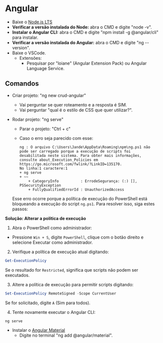 # Angular

- Baixe o <a href="https://nodejs.org/en/">Node.js LTS</a>
- **Verificar a versão instalada do Node:** abra o CMD e digite "node -v".
- **Instalar o Angular CLI:** abra o CMD e digite "npm install -g @angular/cli" para instalar.
- **Verificar a versão instalada do Angular:** abra o CMD e digite "ng --version".
- Baixe o VSCode.
  - Extensões:
    - Pesquisar por "loiane" (Angular Extension Pack) ou Angular Language Service.

## Comandos
- Criar projeto: "ng new crud-angular"
  - Vai perguntar se quer roteamento e a resposta é SIM.
  - Vai perguntar "qual é o estilo de CSS que quer utilizar?".
- Rodar projeto: "ng serve"
  - Parar o projeto: "Ctrl + c"
  - Caso o erro seja parecido com esse:
    
    ```
    ng : O arquivo C:\Users\Jande\AppData\Roaming\npm\ng.ps1 não pode ser carregado porque a execução de scripts foi desabilitada neste sistema. Para obter mais informações, consulte about_Execution_Policies em https://go.microsoft.com/fwlink/?LinkID=135170.
    No linha:1 caractere:1
    + ng serve
    + ~~
        + CategoryInfo          : ErrodeSegurança: (:) [], PSSecurityException
        + FullyQualifiedErrorId : UnauthorizedAccess
    ```
  
  Esse erro ocorre porque a política de execução do PowerShell está bloqueando a execução do script `ng.ps1`. Para resolver isso, siga estes passos:

**Solução: Alterar a política de execução**
1. Abra o PowerShell como administrador:
  - Pressione `Win + S`, digite `PowerShell`, clique com o botão direito e selecione Executar como administrador.

2. Verifique a política de execução atual digitando:
  ```powershell
  Get-ExecutionPolicy
  ```
  Se o resultado for `Restricted`, significa que scripts não podem ser executados.

3. Altere a política de execução para permitir scripts digitando:
  ```powershell
  Set-ExecutionPolicy RemoteSigned -Scope CurrentUser
  ```
  Se for solicitado, digite `A` (Sim para todos).

4. Tente novamente executar o Angular CLI:
  ```
  ng serve
  ```

- Instalar o <a href="https://material.angular.io/">Angular Material</a>
  - Digite no terminal "ng add @angular/material".
